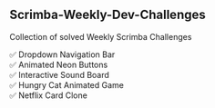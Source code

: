 ## Scrimba-Weekly-Dev-Challenges

Collection of solved Weekly Scrimba Challenges

✅ Dropdown Navigation Bar \
✅ Animated Neon Buttons \
✅ Interactive Sound Board \
✅ Hungry Cat Animated Game \
✅ Netflix Card Clone
